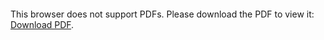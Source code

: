 <object data="christ-in-song/CIS1908pdfs/814.pdf" type="application/pdf" width="100%" height="1024px">
    <embed src="christ-in-song/CIS1908pdfs/814.pdf">
        <p>This browser does not support PDFs. Please download the PDF to view it: <a href="christ-in-song/CIS1908pdfs/814.pdf">Download PDF</a>.</p>
    </embed>
</object>
